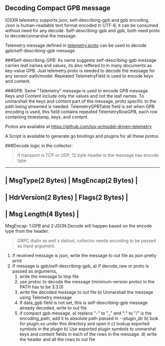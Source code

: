 ## Decoding Compact GPB message

IOSXR telemetry supports json, self-describing-gpb and gpb encoding. 
Json is human-readable text format encoded in UTF-8, it can
be consumed without need for any decode. Self-describing-gpb and gpb, both need proto to
decode/unmarshal the message.

Telemetry message defined
in
[telemetry.proto](https://github.com/ios-xr/telemetry-go-collector/blob/master/telemetry/telemetry.proto) can
be used to decode gpb/self-describing-gpb message.

###Self-describing-GPB:
As name suggests self-describing-gpb message carries leaf names and values, its also
reffered to in many documents as key-value GPB. Just telemetry.proto
is needed to decode the message for any sensor-path/model. Repeated
TelemetryField is used to encode keys and content.

###GPB:
Same "Telemetry" message is used to encode GPB message. Keys and
Content include only the values and not the leaf names. To unmarshall
the keys and content part of the message, proto specific to the path
being streamed is needed.
TelemetryGPBTable field is set when GPB encoding is used, this field
contains repeated TelemetryRowGPB, each row containing timestamp,
keys, and content.

Protos are available at
https://github.com/ios-xr/model-driven-telemetry

A Script is available to generate go bindings and plugins for all
these protos.

###Decode logic in the collector:
> if transport is TCP or UDP, 12 byte header in the message has encode type

 ---------------------------------------------
|      MsgType(2 Bytes)  | MsgEncap(2 Bytes)   |
 ---------------------------------------------
|    HdrVersion(2 Bytes) |  Flags(2 Bytes)     |
 ---------------------------------------------
|          Msg Length(4 Bytes)                 |
 ---------------------------------------------

MsgEncap: 1:GPB and 2:JSON
Decode will happen based on the encode type from the header.

> GRPC dialin as well s dailout, collector needs encoding to be passed
> as input argument.

1) If received message is json, write the message to out file as json
pretty print
2) If message is gpb/self-describing-gpb,
   a) if decode_raw or proto is passed as arguments,
      1) write the message to tmp file
      2) use protoc to decode the message
         (minimum version protoc in the PATH has to be 3.3.0)
      3) write the decoded message to out file
   b) Unmarshall the message using Telemetry message
      1) If data_gpb field is not set, this is self-describing-gpb
         message already decoded, write to out file
      2) if compact gpb message,
         a) replace "-" to "_" and ":" to "/" is the encoding_path,
         add it to absolute path passed in --plugin_dir
         b) look for plugin.so under this directory and open it
         c) lookup exported symbols in the plugin
         b) Use exported plugin symbols to unmarshal keys and content
         fields in each of the rows in the message.
         d) write the header and all the rows to out file
